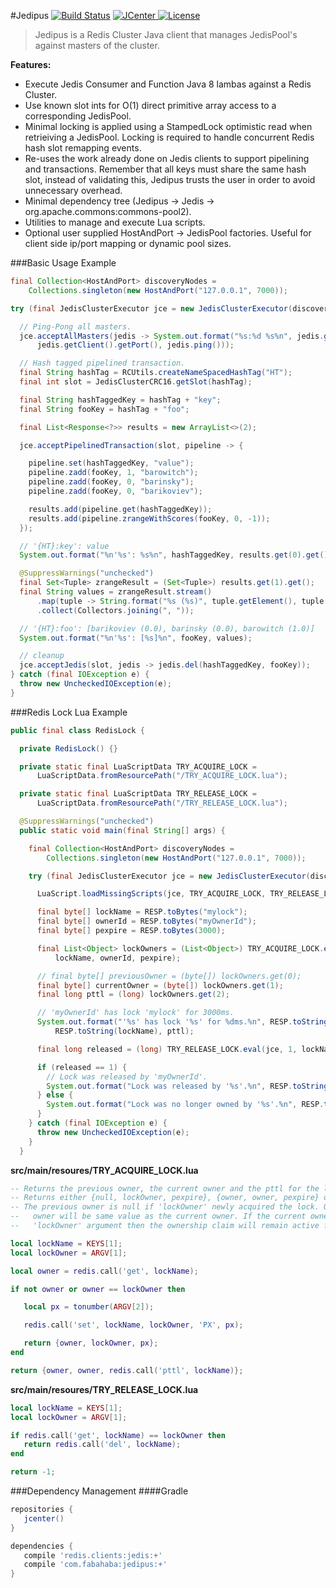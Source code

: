 #Jedipus [![Build Status](https://travis-ci.org/jamespedwards42/jedipus.svg?branch=master)](https://travis-ci.org/jamespedwards42/jedipus) [![JCenter](https://api.bintray.com/packages/jamespedwards42/libs/jedipus/images/download.svg) ](https://bintray.com/jamespedwards42/libs/jedipus/_latestVersion) [![License](http://img.shields.io/badge/license-Apache--2-blue.svg?style=flat) ](http://www.apache.org/licenses/LICENSE-2.0)

>Jedipus is a Redis Cluster Java client that manages JedisPool's against masters of the cluster.

**Features:**
* Execute Jedis Consumer and Function Java 8 lambas against a Redis Cluster.
* Use known slot ints for O(1) direct primitive array access to a corresponding JedisPool.
* Minimal locking is applied using a StampedLock optimistic read when retrieiving a JedisPool.  Locking is required to handle concurrent Redis hash slot remapping events.
* Re-uses the work already done on Jedis clients to support pipelining and transactions.  Remember that all keys must share the same hash slot, instead of validating this, Jedipus trusts the user in order to avoid unnecessary overhead.
* Minimal dependency tree (Jedipus -> Jedis -> org.apache.commons:commons-pool2).
* Utilities to manage and execute Lua scripts.
* Optional user supplied HostAndPort -> JedisPool factories.  Useful for client side ip/port mapping or dynamic pool sizes.

###Basic Usage Example
```java
final Collection<HostAndPort> discoveryNodes =
    Collections.singleton(new HostAndPort("127.0.0.1", 7000));

try (final JedisClusterExecutor jce = new JedisClusterExecutor(discoveryNodes)) {

  // Ping-Pong all masters.
  jce.acceptAllMasters(jedis -> System.out.format("%s:%d %s%n", jedis.getClient().getHost(),
      jedis.getClient().getPort(), jedis.ping()));

  // Hash tagged pipelined transaction.
  final String hashTag = RCUtils.createNameSpacedHashTag("HT");
  final int slot = JedisClusterCRC16.getSlot(hashTag);

  final String hashTaggedKey = hashTag + "key";
  final String fooKey = hashTag + "foo";

  final List<Response<?>> results = new ArrayList<>(2);

  jce.acceptPipelinedTransaction(slot, pipeline -> {

    pipeline.set(hashTaggedKey, "value");
    pipeline.zadd(fooKey, 1, "barowitch");
    pipeline.zadd(fooKey, 0, "barinsky");
    pipeline.zadd(fooKey, 0, "barikoviev");

    results.add(pipeline.get(hashTaggedKey));
    results.add(pipeline.zrangeWithScores(fooKey, 0, -1));
  });

  // '{HT}:key': value
  System.out.format("%n'%s': %s%n", hashTaggedKey, results.get(0).get());

  @SuppressWarnings("unchecked")
  final Set<Tuple> zrangeResult = (Set<Tuple>) results.get(1).get();
  final String values = zrangeResult.stream()
      .map(tuple -> String.format("%s (%s)", tuple.getElement(), tuple.getScore()))
      .collect(Collectors.joining(", "));

  // '{HT}:foo': [barikoviev (0.0), barinsky (0.0), barowitch (1.0)]
  System.out.format("%n'%s': [%s]%n", fooKey, values);

  // cleanup
  jce.acceptJedis(slot, jedis -> jedis.del(hashTaggedKey, fooKey));
} catch (final IOException e) {
  throw new UncheckedIOException(e);
}
```

###Redis Lock Lua Example

```java
public final class RedisLock {

  private RedisLock() {}

  private static final LuaScriptData TRY_ACQUIRE_LOCK =
      LuaScriptData.fromResourcePath("/TRY_ACQUIRE_LOCK.lua");

  private static final LuaScriptData TRY_RELEASE_LOCK =
      LuaScriptData.fromResourcePath("/TRY_RELEASE_LOCK.lua");

  @SuppressWarnings("unchecked")
  public static void main(final String[] args) {

    final Collection<HostAndPort> discoveryNodes =
        Collections.singleton(new HostAndPort("127.0.0.1", 7000));

    try (final JedisClusterExecutor jce = new JedisClusterExecutor(discoveryNodes)) {

      LuaScript.loadMissingScripts(jce, TRY_ACQUIRE_LOCK, TRY_RELEASE_LOCK);

      final byte[] lockName = RESP.toBytes("mylock");
      final byte[] ownerId = RESP.toBytes("myOwnerId");
      final byte[] pexpire = RESP.toBytes(3000);

      final List<Object> lockOwners = (List<Object>) TRY_ACQUIRE_LOCK.eval(jce, 1,
          lockName, ownerId, pexpire);

      // final byte[] previousOwner = (byte[]) lockOwners.get(0);
      final byte[] currentOwner = (byte[]) lockOwners.get(1);
      final long pttl = (long) lockOwners.get(2);

      // 'myOwnerId' has lock 'mylock' for 3000ms.
      System.out.format("'%s' has lock '%s' for %dms.%n", RESP.toString(currentOwner),
          RESP.toString(lockName), pttl);

      final long released = (long) TRY_RELEASE_LOCK.eval(jce, 1, lockName, ownerId);

      if (released == 1) {
        // Lock was released by 'myOwnerId'.
        System.out.format("Lock was released by '%s'.%n", RESP.toString(ownerId));
      } else {
        System.out.format("Lock was no longer owned by '%s'.%n", RESP.toString(ownerId));
      }
    } catch (final IOException e) {
      throw new UncheckedIOException(e);
    }
  }
```

**src/main/resoures/TRY_ACQUIRE_LOCK.lua**
```lua
-- Returns the previous owner, the current owner and the pttl for the lock.
-- Returns either {null, lockOwner, pexpire}, {owner, owner, pexpire} or {owner, owner, pttl}.
-- The previous owner is null if 'lockOwner' newly acquired the lock. Otherwise, the previous
--   owner will be same value as the current owner. If the current owner is equal to the supplied
--   'lockOwner' argument then the ownership claim will remain active for 'pexpire' milliseconds.

local lockName = KEYS[1];
local lockOwner = ARGV[1];

local owner = redis.call('get', lockName);

if not owner or owner == lockOwner then

   local px = tonumber(ARGV[2]);

   redis.call('set', lockName, lockOwner, 'PX', px);

   return {owner, lockOwner, px};
end

return {owner, owner, redis.call('pttl', lockName)};
```

**src/main/resoures/TRY_RELEASE_LOCK.lua**
```lua
local lockName = KEYS[1];
local lockOwner = ARGV[1];

if redis.call('get', lockName) == lockOwner then
   return redis.call('del', lockName);
end

return -1;
```

###Dependency Management
####Gradle
```groovy
repositories {
   jcenter()
}

dependencies {
   compile 'redis.clients:jedis:+'
   compile 'com.fabahaba:jedipus:+'
}
```
